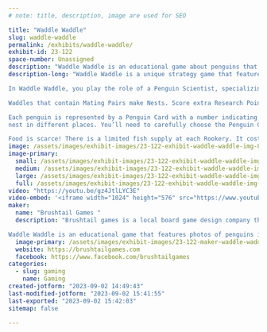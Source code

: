 ```yaml
---
# note: title, description, image are used for SEO

title: "Waddle Waddle"
slug: waddle-waddle
permalink: /exhibits/waddle-waddle/
exhibit-id: 23-122
space-number: Unassigned
description: "Waddle Waddle is an educational game about penguins that uses photos of penguins from Antarctica. "
description-long: "Waddle Waddle is a unique strategy game that features the designer's own photographs of penguins in the wild, taken in Antarctica, and a game board made from a map of the regions around Antarctica. Waddle Waddle's blend of open drafting, set collection, area of control, and push-your-luck is as fun to play as it is beautiful to watch, and you'll learn something penguins along the way too. Game play is lightning fast, with minimal downtime. Whether you're playing two or six players, it's your turn before you know it.

In Waddle Waddle, you play the role of a Penguin Scientist, specializing in a particular Penguin Species. Your job is to study penguins as they leave the Ice Floe and travel to their nesting grounds in the Antarctic region, called Rookeries. There’s safety in numbers, so penguins travel in groups called Waddles. As a Scientist, you tag Waddles, scoring Research Points for each Waddle.

Waddles that contain Mating Pairs make Nests. Score extra Research Points at the end of each Breeding Season if you tag the most Nests in a Rookery. You also get player-specific bonuses when you tag the Nests of the Penguin Species your Scientist specializes in.

Each penguin is represented by a Penguin Card with a number indicating its pecking order in the penguin social hierarchy. Only compatible penguins will travel together. There are six different Penguin Species that each like to
nest in different places. You’ll need to carefully choose the Penguin Cards from the Ice Floe to score the most Research Points.

Food is scarce! There is a limited fish supply at each Rookery. It costs one fish to play each Waddle. You might need to send penguins on a Fishing Trip to find more fish. And finally, beware of Predators that appear each Breeding Season and make it harder for Waddles to land at each Rookery. The player with the most Research Points at the end of the game earns the title Top Researcher."
image: /assets/images/exhibit-images/23-122-exhibit-waddle-waddle-img-8222-large.jpeg
image-primary: 
  small: /assets/images/exhibit-images/23-122-exhibit-waddle-waddle-img-8222-small.jpeg
  medium: /assets/images/exhibit-images/23-122-exhibit-waddle-waddle-img-8222-medium.jpeg
  large: /assets/images/exhibit-images/23-122-exhibit-waddle-waddle-img-8222-large.jpeg
  full: /assets/images/exhibit-images/23-122-exhibit-waddle-waddle-img-8222-full.jpeg
video: "https://youtu.be/gz4JtlLYC3E"
video-embed: '<iframe width="1024" height="576" src="https://www.youtube.com/embed/gz4JtlLYC3E?feature=oembed" frameborder="0" allow="accelerometer; autoplay; clipboard-write; encrypted-media; gyroscope; picture-in-picture; web-share" allowfullscreen title="Waddle Waddle Demo at Gen Con 2023 | Full Teach and Playthrough"></iframe>'
maker: 
  name: "Brushtail Games "
  description: "Brushtail games is a local board game design company that is publishing its first game: Waddle Waddle. 

Waddle Waddle is an educational game that features photos of penguins in the wild in Antarctica, and accurate map of the polar region, and a lot of fun penguin facts. "
  image-primary: /assets/images/exhibit-images/23-122-maker-waddle-waddle-img-8225-medium.jpeg
  website: https://brushtailgames.com
  facebook: https://www.facebook.com/brushtailgames
categories: 
  - slug: gaming
    name: Gaming
created-jotform: "2023-09-02 14:49:43"
last-modified-jotform: "2023-09-02 15:41:55"
last-exported: "2023-09-02 15:42:03"
sitemap: false

---
```

